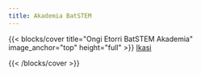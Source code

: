 ```yaml
---
title: Akademia BatSTEM
---
```


{{< blocks/cover title="Ongi Etorri BatSTEM Akademia" image_anchor="top" height="full" >}}
<a class="btn btn-lg btn-primary me-3 mb-4" href="/docs/">
  Ikasi<i class="fas fa-arrow-alt-circle-right ms-2"></i>
</a>

{{< /blocks/cover >}}
